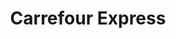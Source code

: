 ---
title: "Carrefour Express"
url: /ciudad-autonoma-de-buenos-aires/carrefour-express-arenales/
shop: comodidad
---